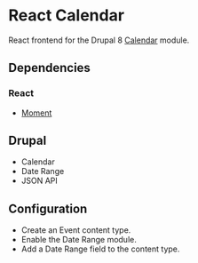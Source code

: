 # React Calendar

React frontend for the Drupal 8 [Calendar](https://www.drupal.org/project/calendar) module.

## Dependencies

### React

- [Moment](https://www.npmjs.com/package/react-moment)

## Drupal

- Calendar
- Date Range
- JSON API

## Configuration 

- Create an Event content type.
- Enable the Date Range module.
- Add a Date Range field to the content type.
